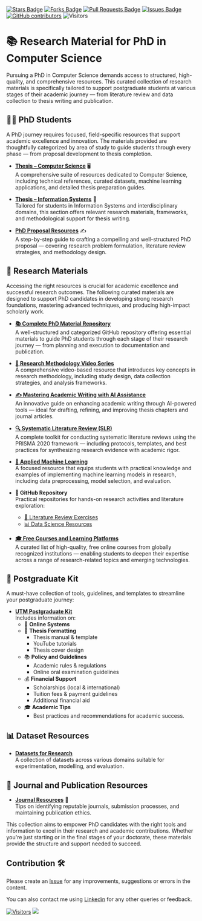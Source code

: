 <a href="https://github.com/drshahizan/research-material/stargazers"><img src="https://img.shields.io/github/stars/drshahizan/research-material" alt="Stars Badge"/></a>
<a href="https://github.com/drshahizan/research-material/network/members"><img src="https://img.shields.io/github/forks/drshahizan/research-material" alt="Forks Badge"/></a>
<a href="https://github.com/drshahizan/research-material/pulls"><img src="https://img.shields.io/github/issues-pr/drshahizan/research-material" alt="Pull Requests Badge"/></a>
<a href="https://github.com/drshahizan/research-material/issues"><img src="https://img.shields.io/github/issues/drshahizan/research-material" alt="Issues Badge"/></a>
<a href="https://github.com/drshahizan/research-material/graphs/contributors"><img alt="GitHub contributors" src="https://img.shields.io/github/contributors/drshahizan/research-material?color=2b9348"></a>
![Visitors](https://api.visitorbadge.io/api/visitors?path=https%3A%2F%2Fgithub.com%2Fdrshahizan%2Fresearch-material&labelColor=%23d9e3f0&countColor=%23697689&style=flat)

# 📚 Research Material for PhD in Computer Science

Pursuing a PhD in Computer Science demands access to structured, high-quality, and comprehensive resources. This curated collection of research materials is specifically tailored to support postgraduate students at various stages of their academic journey — from literature review and data collection to thesis writing and publication.

## 👨‍🎓 PhD Students  

A PhD journey requires focused, field-specific resources that support academic excellence and innovation. The materials provided are thoughtfully categorized by area of study to guide students through every phase — from proposal development to thesis completion.

- **[Thesis – Computer Science](/material/student.md#computer-science)** 🖥️  
  A comprehensive suite of resources dedicated to Computer Science, including technical references, curated datasets, machine learning applications, and detailed thesis preparation guides.

- **[Thesis – Information Systems](/material/student.md#social-science)** 📘  
  Tailored for students in Information Systems and interdisciplinary domains, this section offers relevant research materials, frameworks, and methodological support for thesis writing.

- **[PhD Proposal Resources](/material/student.md#-phd-proposal)** ✍️  
  A step-by-step guide to crafting a compelling and well-structured PhD proposal — covering research problem formulation, literature review strategies, and methodology design.

## 🧾 Research Materials  

Accessing the right resources is crucial for academic excellence and successful research outcomes. The following curated materials are designed to support PhD candidates in developing strong research foundations, mastering advanced techniques, and producing high-impact scholarly work.

- **[📚 Complete PhD Material Repository](https://github.com/drshahizan/research-material/tree/main/material)**  
  A well-structured and categorized GitHub repository offering essential materials to guide PhD students through each stage of their research journey — from planning and execution to documentation and publication.

- **[🎥 Research Methodology Video Series](https://github.com/drshahizan/research-design/blob/main/materials/slides.md)**  
  A comprehensive video-based resource that introduces key concepts in research methodology, including study design, data collection strategies, and analysis frameworks.

- **[✍️ Mastering Academic Writing with AI Assistance](https://github.com/drshahizan/short-course/tree/main/workshop/25AIwriting)**  
  An innovative guide on enhancing academic writing through AI-powered tools — ideal for drafting, refining, and improving thesis chapters and journal articles.

- **[🔍 Systematic Literature Review (SLR)](https://github.com/drshahizan/short-course/tree/main/workshop/25slr)**  
  A complete toolkit for conducting systematic literature reviews using the PRISMA 2020 framework — including protocols, templates, and best practices for synthesizing research evidence with academic rigor.

- **[🤖 Applied Machine Learning](https://github.com/drshahizan/research-material/blob/main/material/applied-ml.md)**  
  A focused resource that equips students with practical knowledge and examples of implementing machine learning models in research, including data preprocessing, model selection, and evaluation.

- **🧠 GitHub Repository**  
  Practical repositories for hands-on research activities and literature exploration:  
  - [📄 Literature Review Exercises](./materials/lr.md)  
  - [📊 Data Science Resources](./materials/ds.md)

- **[🎓 Free Courses and Learning Platforms](https://github.com/drshahizan/research-material/blob/main/material/free-courses.md)**  
  A curated list of high-quality, free online courses from globally recognized institutions — enabling students to deepen their expertise across a range of research-related topics and emerging technologies.

## 🎒 Postgraduate Kit

A must-have collection of tools, guidelines, and templates to streamline your postgraduate journey:

- **[UTM Postgraduate Kit](https://github.com/drshahizan/research-material/blob/main/material/utm-kit.md)**  
  Includes information on:
  - 🔗 **Online Systems**
  - 📄 **Thesis Formatting**
     - Thesis manual & template  
     - YouTube tutorials  
     - Thesis cover design
  - 📚 **Policy and Guidelines**
     - Academic rules & regulations  
     - Online oral examination guidelines
  - 💰 **Financial Support**
     - Scholarships (local & international)  
     - Tuition fees & payment guidelines  
     - Additional financial aid
  - 🎓 **Academic Tips**  
     - Best practices and recommendations for academic success.
       
## 📊 Dataset Resources

- **[Datasets for Research](https://github.com/drshahizan/research-material/blob/main/material/dataset.md)**  
  A collection of datasets across various domains suitable for experimentation, modelling, and evaluation.

## 📖 Journal and Publication Resources

- **[Journal Resources](https://github.com/drshahizan/research-material/blob/main/material/readme.md)** 📝  
  Tips on identifying reputable journals, submission processes, and maintaining publication ethics.

This collection aims to empower PhD candidates with the right tools and information to excel in their research and academic contributions. Whether you're just starting or in the final stages of your doctorate, these materials provide the structure and support needed to succeed.


## Contribution 🛠️
Please create an [Issue](https://github.com/drshahizan/research-material/issues) for any improvements, suggestions or errors in the content.

You can also contact me using [Linkedin](https://www.linkedin.com/in/drshahizan/) for any other queries or feedback.

[![Visitors](https://api.visitorbadge.io/api/visitors?path=https%3A%2F%2Fgithub.com%2Fdrshahizan&labelColor=%23697689&countColor=%23555555&style=plastic)](https://visitorbadge.io/status?path=https%3A%2F%2Fgithub.com%2Fdrshahizan)
![](https://hit.yhype.me/github/profile?user_id=81284918)
